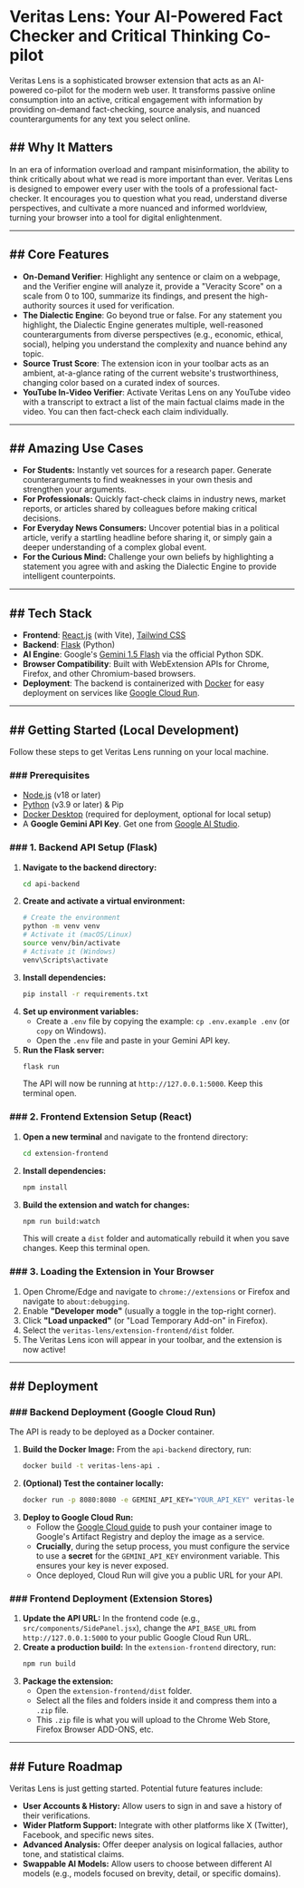 # Veritas Lens: Your AI-Powered Fact Checker and Critical Thinking Co-pilot

Veritas Lens is a sophisticated browser extension that acts as an AI-powered co-pilot for the modern web user. It transforms passive online consumption into an active, critical engagement with information by providing on-demand fact-checking, source analysis, and nuanced counterarguments for any text you select online.

## \#\# Why It Matters

In an era of information overload and rampant misinformation, the ability to think critically about what we read is more important than ever. Veritas Lens is designed to empower every user with the tools of a professional fact-checker. It encourages you to question what you read, understand diverse perspectives, and cultivate a more nuanced and informed worldview, turning your browser into a tool for digital enlightenment.

-----

## \#\# Core Features

  * **On-Demand Verifier**: Highlight any sentence or claim on a webpage, and the Verifier engine will analyze it, provide a "Veracity Score" on a scale from 0 to 100, summarize its findings, and present the high-authority sources it used for verification.
  * **The Dialectic Engine**: Go beyond true or false. For any statement you highlight, the Dialectic Engine generates multiple, well-reasoned counterarguments from diverse perspectives (e.g., economic, ethical, social), helping you understand the complexity and nuance behind any topic.
  * **Source Trust Score**: The extension icon in your toolbar acts as an ambient, at-a-glance rating of the current website's trustworthiness, changing color based on a curated index of sources.
  * **YouTube In-Video Verifier**: Activate Veritas Lens on any YouTube video with a transcript to extract a list of the main factual claims made in the video. You can then fact-check each claim individually.

-----

## \#\# Amazing Use Cases

  * **For Students:** Instantly vet sources for a research paper. Generate counterarguments to find weaknesses in your own thesis and strengthen your arguments.
  * **For Professionals:** Quickly fact-check claims in industry news, market reports, or articles shared by colleagues before making critical decisions.
  * **For Everyday News Consumers:** Uncover potential bias in a political article, verify a startling headline before sharing it, or simply gain a deeper understanding of a complex global event.
  * **For the Curious Mind:** Challenge your own beliefs by highlighting a statement you agree with and asking the Dialectic Engine to provide intelligent counterpoints.

-----

## \#\# Tech Stack

  * **Frontend**: [React.js](https://reactjs.org/) (with Vite), [Tailwind CSS](https://tailwindcss.com/)
  * **Backend**: [Flask](https://flask.palletsprojects.com/) (Python)
  * **AI Engine**: Google's [Gemini 1.5 Flash](https://deepmind.google/technologies/gemini/) via the official Python SDK.
  * **Browser Compatibility**: Built with WebExtension APIs for Chrome, Firefox, and other Chromium-based browsers.
  * **Deployment**: The backend is containerized with [Docker](https://www.docker.com/) for easy deployment on services like [Google Cloud Run](https://cloud.google.com/run).

-----

## \#\# Getting Started (Local Development)

Follow these steps to get Veritas Lens running on your local machine.

### \#\#\# Prerequisites

  * [Node.js](https://nodejs.org/) (v18 or later)
  * [Python](https://www.python.org/) (v3.9 or later) & Pip
  * [Docker Desktop](https://www.docker.com/products/docker-desktop/) (required for deployment, optional for local setup)
  * A **Google Gemini API Key**. Get one from [Google AI Studio](https://aistudio.google.com/app/apikey).

### \#\#\# 1. Backend API Setup (Flask)

1.  **Navigate to the backend directory:**
    ```bash
    cd api-backend
    ```
2.  **Create and activate a virtual environment:**
    ```bash
    # Create the environment
    python -m venv venv
    # Activate it (macOS/Linux)
    source venv/bin/activate
    # Activate it (Windows)
    venv\Scripts\activate
    ```
3.  **Install dependencies:**
    ```bash
    pip install -r requirements.txt
    ```
4.  **Set up environment variables:**
      * Create a `.env` file by copying the example: `cp .env.example .env` (or `copy` on Windows).
      * Open the `.env` file and paste in your Gemini API key.
5.  **Run the Flask server:**
    ```bash
    flask run
    ```
    The API will now be running at `http://127.0.0.1:5000`. Keep this terminal open.

### \#\#\# 2. Frontend Extension Setup (React)

1.  **Open a new terminal** and navigate to the frontend directory:
    ```bash
    cd extension-frontend
    ```
2.  **Install dependencies:**
    ```bash
    npm install
    ```
3.  **Build the extension and watch for changes:**
    ```bash
    npm run build:watch
    ```
    This will create a `dist` folder and automatically rebuild it when you save changes. Keep this terminal open.

### \#\#\# 3. Loading the Extension in Your Browser

1.  Open Chrome/Edge and navigate to `chrome://extensions` or Firefox and navigate to `about:debugging`.
2.  Enable **"Developer mode"** (usually a toggle in the top-right corner).
3.  Click **"Load unpacked"** (or "Load Temporary Add-on" in Firefox).
4.  Select the `veritas-lens/extension-frontend/dist` folder.
5.  The Veritas Lens icon will appear in your toolbar, and the extension is now active\!

-----

## \#\# Deployment

### \#\#\# Backend Deployment (Google Cloud Run)

The API is ready to be deployed as a Docker container.

1.  **Build the Docker Image:** From the `api-backend` directory, run:
    ```bash
    docker build -t veritas-lens-api .
    ```
2.  **(Optional) Test the container locally:**
    ```bash
    docker run -p 8080:8080 -e GEMINI_API_KEY="YOUR_API_KEY" veritas-lens-api
    ```
3.  **Deploy to Google Cloud Run:**
      * Follow the [Google Cloud guide](https://www.google.com/search?q=https://cloud.google.com/run/docs/deploying-source-code%23container) to push your container image to Google's Artifact Registry and deploy the image as a service.
      * **Crucially**, during the setup process, you must configure the service to use a **secret** for the `GEMINI_API_KEY` environment variable. This ensures your key is never exposed.
      * Once deployed, Cloud Run will give you a public URL for your API.

### \#\#\# Frontend Deployment (Extension Stores)

1.  **Update the API URL:** In the frontend code (e.g., `src/components/SidePanel.jsx`), change the `API_BASE_URL` from `http://127.0.0.1:5000` to your public Google Cloud Run URL.
2.  **Create a production build:** In the `extension-frontend` directory, run:
    ```bash
    npm run build
    ```
3.  **Package the extension:**
      * Open the `extension-frontend/dist` folder.
      * Select all the files and folders inside it and compress them into a `.zip` file.
      * This `.zip` file is what you will upload to the Chrome Web Store, Firefox Browser ADD-ONS, etc.

-----

## \#\# Future Roadmap

Veritas Lens is just getting started. Potential future features include:

  * **User Accounts & History:** Allow users to sign in and save a history of their verifications.
  * **Wider Platform Support:** Integrate with other platforms like X (Twitter), Facebook, and specific news sites.
  * **Advanced Analysis:** Offer deeper analysis on logical fallacies, author tone, and statistical claims.
  * **Swappable AI Models:** Allow users to choose between different AI models (e.g., models focused on brevity, detail, or specific domains).
